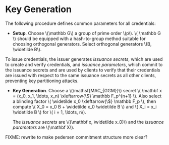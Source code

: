 # Key Generation

The following procedure defines common parameters for all credentials:

* **Setup**.  Choose \\(\mathbb G\\) a group of prime order \\(p\\).
  \\( \mathbb G \\) should be equipped with a hash-to-group method
  suitable for choosing orthogonal generators.  Select orthogonal
  generators \\(B, \widetilde B\\).

To issue credentials, the issuer generates *issuance secrets*, which are
used to create and verify credentials, and *issuance parameters*, which
commit to the issuance secrets and are used by clients to verify that
their credentials are issued with respect to the same issuance secrets
as all other clients, preventing key partitioning attacks.

* **Key Generation**.  Choose a \\(\\mathsf{MAC\_{GGM}}\\) secret
  \\( 
  \mathbf x = (x\_0, x\_1, \ldots, x\_n) \xleftarrow{\\$} \mathbb F\_p^{n+1}
  \\).
  Also select a blinding factor
  \\(
  \widetilde x\_0 \xleftarrow{\\$} \mathbb F\_p
  \\),
  then compute
  \\(
  X\_0 = x\_0 B + \widetilde x\_0 \widetilde B
  \\)
  and
  \\(
  X\_i = x\_i \widetilde B
  \\) for \\( i = 1, \ldots, n\\).

  The *issuance secrets* are \\((\mathbf x, \widetilde x_0)\\) and the *issuance parameters* are \\(\mathbf X\\).
  
FIXME: rewrite to make pedersen commitment structure more clear?